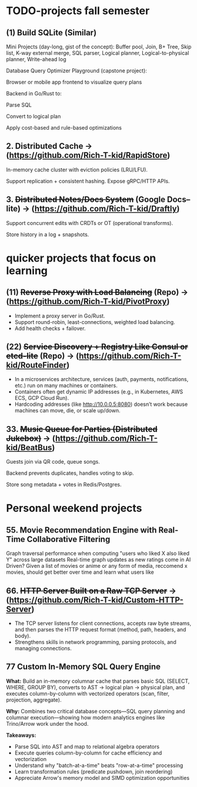 # TODO-projects fall semester

## (1) Build SQLite (Similar)

Mini Projects (day-long, gist of the concept):
Buffer pool, Join, B+ Tree, Skip list, K-way external merge, SQL parser, Logical planner, Logical-to-physical planner, Write-ahead log

Database Query Optimizer Playground (capstone project):

Browser or mobile app frontend to visualize query plans

Backend in Go/Rust to:

Parse SQL

Convert to logical plan

Apply cost-based and rule-based optimizations

## 2. Distributed Cache -> (https://github.com/Rich-T-kid/RapidStore)
In-memory cache cluster with eviction policies (LRU/LFU).

Support replication + consistent hashing.
Expose gRPC/HTTP APIs.

## 3. ~~Distributed Notes/Docs System~~ (Google Docs–lite) -> (https://github.com/Rich-T-kid/Draftly)
Support concurrent edits with CRDTs or OT (operational transforms).

Store history in a log + snapshots.

# quicker projects that focus on learning

##  (11) ~~Reverse Proxy with Load Balancing~~ (Repo) -> (https://github.com/Rich-T-kid/PivotProxy)
* Implement a proxy server in Go/Rust.
* Support round-robin, least-connections, weighted load balancing.
* Add health checks + failover.

## (22) ~~Service Discovery + Registry Like Consul or etcd-lite~~ (Repo) -> (https://github.com/Rich-T-kid/RouteFinder)
* In a microservices architecture, services (auth, payments, notifications, etc.) run on many machines or containers.
* Containers often get dynamic IP addresses (e.g., in Kubernetes, AWS ECS, GCP Cloud Run).
* Hardcoding addresses (like http://10.0.0.5:8080) doesn’t work because machines can move, die, or scale up/down.

## 33. ~~Music Queue for Parties (Distributed Jukebox)~~ -> (https://github.com/Rich-T-kid/BeatBus)
Guests join via QR code, queue songs.

Backend prevents duplicates, handles voting to skip.

Store song metadata + votes in Redis/Postgres.

# Personal weekend projects

## 55. Movie Recommendation Engine with Real-Time Collaborative Filtering
Graph traversal performance when computing "users who liked X also liked Y" across large datasets
Real-time graph updates as new ratings come in
AI Driven?
Given a list of movies or anime or any form of media, reccomend x movies, should get better over time and learn what users like

## 66. ~~HTTP Server Built on a Raw TCP Server~~ -> (https://github.com/Rich-T-kid/Custom-HTTP-Server)
* The TCP server listens for client connections, accepts raw byte streams, and then parses the HTTP request format (method, path, headers, and body).
* Strengthens skills in network programming, parsing protocols, and managing connections.


## 77 Custom In-Memory SQL Query Engine

**What:** Build an in-memory columnar cache that parses basic SQL (SELECT, WHERE, GROUP BY), converts to AST → logical plan → physical plan, and executes column-by-column with vectorized operators (scan, filter, projection, aggregate).

**Why:** Combines two critical database concepts—SQL query planning and columnar execution—showing how modern analytics engines like Trino/Arrow work under the hood.

**Takeaways:**
- Parse SQL into AST and map to relational algebra operators
- Execute queries column-by-column for cache efficiency and vectorization
- Understand why "batch-at-a-time" beats "row-at-a-time" processing
- Learn transformation rules (predicate pushdown, join reordering)
- Appreciate Arrow's memory model and SIMD optimization opportunities

